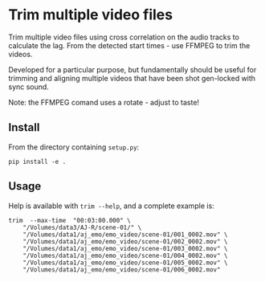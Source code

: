 # Trim multiple video files

Trim multiple video files using cross correlation on the audio tracks to calculate
the lag. From the detected start times - use FFMPEG to trim the videos.

Developed for a particular purpose, but fundamentally should be useful for trimming
and aligning multiple videos that have been shot gen-locked with sync sound.

Note: the FFMPEG comand uses a rotate - adjust to taste!

## Install

From the directory containing `setup.py`:

    pip install -e .

## Usage

Help is available with `trim --help`, and a complete example is:

    trim  --max-time  "00:03:00.000" \
        "/Volumes/data3/AJ-R/scene-01/" \
        "/Volumes/data1/aj_emo/emo_video/scene-01/001_0002.mov" \
        "/Volumes/data1/aj_emo/emo_video/scene-01/002_0002.mov" \
        "/Volumes/data1/aj_emo/emo_video/scene-01/003_0002.mov" \
        "/Volumes/data1/aj_emo/emo_video/scene-01/004_0002.mov" \
        "/Volumes/data1/aj_emo/emo_video/scene-01/005_0002.mov" \
        "/Volumes/data1/aj_emo/emo_video/scene-01/006_0002.mov"

